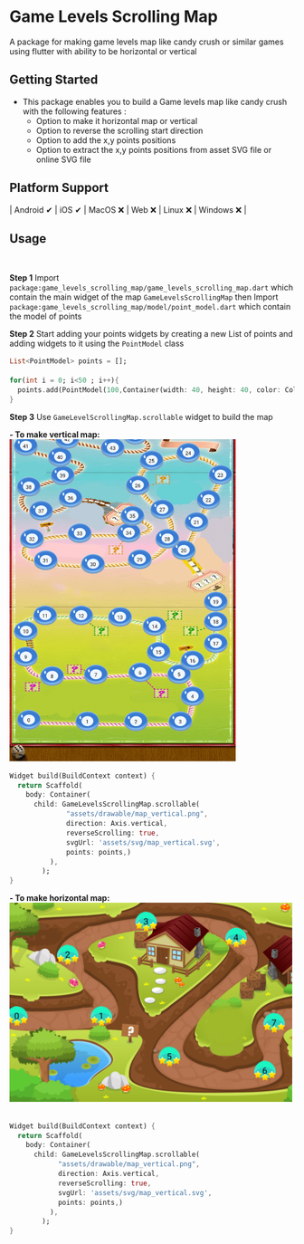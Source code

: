 # Game Levels Scrolling Map

A package for making game levels map like candy crush or similar games using flutter with ability to be horizontal or vertical

## Getting Started

* This package enables you to build a Game levels map like candy crush with the following features :
  - Option to make it horizontal map or vertical
  - Option to reverse the scrolling start direction
  - Option to add the x,y points positions
  - Option to extract the x,y points positions from asset SVG file or online SVG file

## Platform Support

| Android ✔ | iOS ✔ | MacOS ❌ ️| Web ❌️ | Linux ❌️ | Windows ❌ ️|

## Usage
<br>

**Step 1** Import `package:game_levels_scrolling_map/game_levels_scrolling_map.dart` which contain the main widget of the map `GameLevelsScrollingMap`
then Import `package:game_levels_scrolling_map/model/point_model.dart` which contain the model of points<br>

**Step 2** Start adding your points widgets by creating a new List of points and adding widgets to it using the `PointModel` class<br>

```dart
List<PointModel> points = [];
      
for(int i = 0; i<50 ; i++){
  points.add(PointModel(100,Container(width: 40, height: 40, color: Colors.red, child: Text("$i"))));
}
```

**Step 3** Use `GameLevelScrollingMap.scrollable` widget to build the map<br>

**- To make vertical map:**<br>
<img src="/screenshots/screenshot_map_vertical.png?raw=true" alt="Vertical Map Example" width="400"/><br>

```dart
Widget build(BuildContext context) {
  return Scaffold(
    body: Container(
      child: GameLevelsScrollingMap.scrollable(
              "assets/drawable/map_vertical.png",
              direction: Axis.vertical,
              reverseScrolling: true,
              svgUrl: 'assets/svg/map_vertical.svg',
              points: points,)
          ),
        );
}
```
**- To make horizontal map:**<br>
<img src="/screenshots/screenshot_map_horizantal.png?raw=true" alt="Horizontal Map Example" width="500"/><br><br>

```dart
Widget build(BuildContext context) {
  return Scaffold(
    body: Container(
      child: GameLevelsScrollingMap.scrollable(
            "assets/drawable/map_vertical.png",
            direction: Axis.vertical,
            reverseScrolling: true,
            svgUrl: 'assets/svg/map_vertical.svg',
            points: points,)
          ),
        );
}
```



